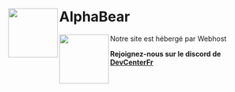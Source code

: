 # AlphaBear <img src="https://matheroli-mcland.000webhostapp.com/assets/bear.png" align="left" width="100">

Notre site est hébergé par Webhost [<img src="https://www.theengineeringprojects.com/wp-content/uploads/2018/02/000webhost.png" align="left" width="100">](https://000webhost.com)

**Rejoignez-nous sur le discord de [DevCenterFr](https://discord.gg/8HUqgnw)**

